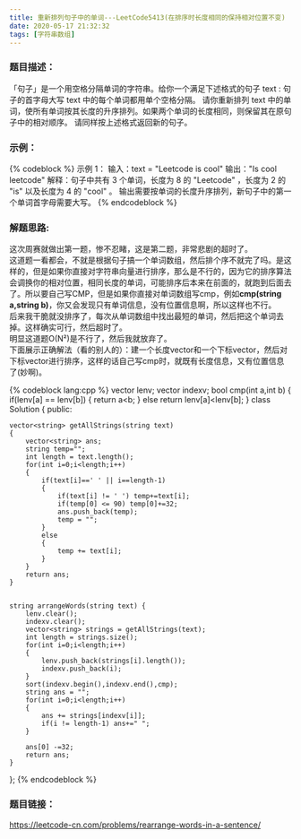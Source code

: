 ```yaml
---
title: 重新排列句子中的单词---LeetCode5413(在排序时长度相同的保持相对位置不变)
date: 2020-05-17 21:32:32
tags: [字符串数组]
---
```

### 题目描述：  
「句子」是一个用空格分隔单词的字符串。给你一个满足下述格式的句子 text :
句子的首字母大写
text 中的每个单词都用单个空格分隔。
请你重新排列 text 中的单词，使所有单词按其长度的升序排列。如果两个单词的长度相同，则保留其在原句子中的相对顺序。
请同样按上述格式返回新的句子。

### 示例：   
{% codeblock %}
示例 1：
输入：text = "Leetcode is cool"
输出："Is cool leetcode"
解释：句子中共有 3 个单词，长度为 8 的 "Leetcode" ，长度为 2 的 "is" 以及长度为 4 的 "cool" 。
输出需要按单词的长度升序排列，新句子中的第一个单词首字母需要大写。
{% endcodeblock %}
<!-- more -->

### 解题思路:  
这次周赛就做出第一题，惨不忍睹，这是第二题，非常悲剧的超时了。  
这道题一看都会，不就是根据句子搞一个单词数组，然后排个序不就完了吗。是这样的，但是如果你直接对字符串向量进行排序，那么是不行的，因为它的排序算法会调换你的相对位置，相同长度的单词，可能排序后本来在前面的，就跑到后面去了。所以要自己写CMP，但是如果你直接对单词数组写cmp，例如**cmp(string a,string b)**，你又会发现只有单词信息，没有位置信息啊，所以这样也不行。  
后来我干脆就没排序了，每次从单词数组中找出最短的单词，然后把这个单词去掉。这样确实可行，然后超时了。  
明显这道题O(N²)是不行了，然后我就放弃了。    
下面展示正确解法（看的别人的）：建一个长度vector和一个下标vector，然后对下标vector进行排序，这样的话自己写cmp时，就既有长度信息，又有位置信息了(妙啊)。

{% codeblock lang:cpp %}
vector<int> lenv;
vector<int> indexv;
 bool cmp(int a,int b)
    {
        if(lenv[a] == lenv[b])
        {
            return a<b;
        }
        else
            return lenv[a]<lenv[b];
    }
class Solution {
public:

    vector<string> getAllStrings(string text)
    {
        vector<string> ans;
        string temp="";
        int length = text.length();
        for(int i=0;i<length;i++)
        {
            if(text[i]==' ' || i==length-1)
            {
                if(text[i] != ' ') temp+=text[i];
                if(temp[0] <= 90) temp[0]+=32;
                ans.push_back(temp);
                temp = "";
            }
            else
            {
                temp += text[i];
            }
        }
        return ans;
    }


    string arrangeWords(string text) {
        lenv.clear();
        indexv.clear();
        vector<string> strings = getAllStrings(text);
        int length = strings.size();
        for(int i=0;i<length;i++)
        {
            lenv.push_back(strings[i].length());
            indexv.push_back(i);
        }
        sort(indexv.begin(),indexv.end(),cmp);
        string ans = "";
        for(int i=0;i<length;i++)
        {
            ans += strings[indexv[i]];
            if(i != length-1) ans+=" ";
        }

        ans[0] -=32;
        return ans;
    }
};
{% endcodeblock %}

### 题目链接：  
https://leetcode-cn.com/problems/rearrange-words-in-a-sentence/